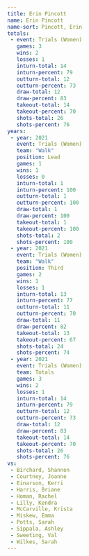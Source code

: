 ```yaml
---
title: Erin Pincott
name: Erin Pincott
name-sort: Pincott, Erin
totals:
 - event: Trials (Women)
   games: 3
   wins: 2
   losses: 1
   inturn-total: 14
   inturn-percent: 79
   outturn-total: 12
   outturn-percent: 73
   draw-total: 12
   draw-percent: 83
   takeout-total: 14
   takeout-percent: 70
   shots-total: 26
   shots-percent: 76
years:
 - year: 2021
   event: Trials (Women)
   team: "Walk"
   position: Lead
   games: 1
   wins: 1
   losses: 0
   inturn-total: 1
   inturn-percent: 100
   outturn-total: 1
   outturn-percent: 100
   draw-total: 1
   draw-percent: 100
   takeout-total: 1
   takeout-percent: 100
   shots-total: 2
   shots-percent: 100
 - year: 2021
   event: Trials (Women)
   team: "Walk"
   position: Third
   games: 2
   wins: 1
   losses: 1
   inturn-total: 13
   inturn-percent: 77
   outturn-total: 11
   outturn-percent: 70
   draw-total: 11
   draw-percent: 82
   takeout-total: 13
   takeout-percent: 67
   shots-total: 24
   shots-percent: 74
 - year: 2021
   event: Trials (Women)
   team: Totals
   games: 3
   wins: 2
   losses: 1
   inturn-total: 14
   inturn-percent: 79
   outturn-total: 12
   outturn-percent: 73
   draw-total: 12
   draw-percent: 83
   takeout-total: 14
   takeout-percent: 70
   shots-total: 26
   shots-percent: 76
vs:
 - Birchard, Shannon
 - Courtney, Joanne
 - Einarson, Kerri
 - Harris, Briane
 - Homan, Rachel
 - Lilly, Kendra
 - McCarville, Krista
 - Miskew, Emma
 - Potts, Sarah
 - Sippala, Ashley
 - Sweeting, Val
 - Wilkes, Sarah
---
```

